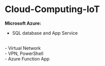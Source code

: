 # Cloud-Computing-loT
**Microsoft Azure:**
<br />
- SQL database and App Service
<br />
- Virtual Network
<br />
- VPN, PowerShell
<br />
- Azure Function App 
